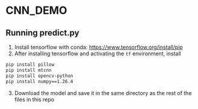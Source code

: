 # CNN_DEMO

## Running predict.py

1. Install tensorflow with conda: https://www.tensorflow.org/install/pip
2. After installing tensorflow and activating the `tf` environment, install
```bash
pip install pillow
pip install mtcnn
pip install opencv-python
pip install numpy==1.26.4
```
3. Download the model and save it in the same directory as the rest of the files in this repo

